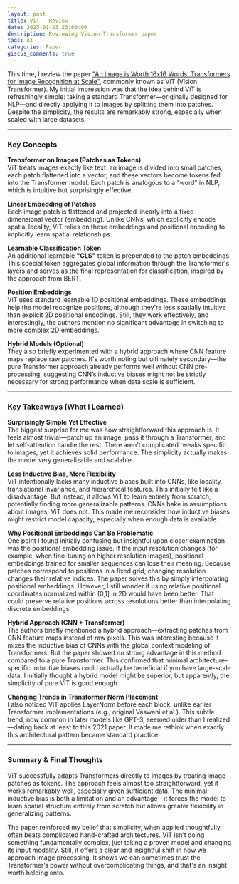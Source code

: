 ```yaml
---
layout: post
title: ViT - Review
date: 2025-01-23 23:00:00
description: Reviewing Vision Transformer paper
tags: AI
categories: Paper
giscus_comments: true
---
```


This time, I review the paper ["An Image is Worth 16x16 Words: Transformers for Image Recognition at Scale"](https://arxiv.org/abs/2010.11929), commonly known as ViT (Vision Transformer). My initial impression was that the idea behind ViT is refreshingly simple: taking a standard Transformer—originally designed for NLP—and directly applying it to images by splitting them into patches. Despite the simplicity, the results are remarkably strong, especially when scaled with large datasets.

---

### Key Concepts

**Transformer on Images (Patches as Tokens)**  
ViT treats images exactly like text: an image is divided into small patches, each patch flattened into a vector, and these vectors become tokens fed into the Transformer model. Each patch is analogous to a "word" in NLP, which is intuitive but surprisingly effective.

**Linear Embedding of Patches**  
Each image patch is flattened and projected linearly into a fixed-dimensional vector (embedding). Unlike CNNs, which explicitly encode spatial locality, ViT relies on these embeddings and positional encoding to implicitly learn spatial relationships.

**Learnable Classification Token**  
An additional learnable **"CLS"** token is prepended to the patch embeddings. This special token aggregates global information through the Transformer's layers and serves as the final representation for classification, inspired by the approach from BERT.

**Position Embeddings**  
ViT uses standard learnable 1D positional embeddings. These embeddings help the model recognize positions, although they're less spatially intuitive than explicit 2D positional encodings. Still, they work effectively, and interestingly, the authors mention no significant advantage in switching to more complex 2D embeddings.

**Hybrid Models (Optional)**  
They also briefly experimented with a hybrid approach where CNN feature maps replace raw patches. It's worth noting but ultimately secondary—the pure Transformer approach already performs well without CNN pre-processing, suggesting CNN’s inductive biases might not be strictly necessary for strong performance when data scale is sufficient.

---

### Key Takeaways (What I Learned)

**Surprisingly Simple Yet Effective**  
The biggest surprise for me was how straightforward this approach is. It feels almost trivial—patch up an image, pass it through a Transformer, and let self-attention handle the rest. There aren't complicated tweaks specific to images, yet it achieves solid performance. The simplicity actually makes the model very generalizable and scalable.

**Less Inductive Bias, More Flexibility**  
ViT intentionally lacks many inductive biases built into CNNs, like locality, translational invariance, and hierarchical features. This initially felt like a disadvantage. But instead, it allows ViT to learn entirely from scratch, potentially finding more generalizable patterns. CNNs bake in assumptions about images; ViT does not. This made me reconsider how inductive biases might restrict model capacity, especially when enough data is available.

**Why Positional Embeddings Can Be Problematic**  
One point I found initially confusing but insightful upon closer examination was the positional embedding issue. If the input resolution changes (for example, when fine-tuning on higher resolution images), positional embeddings trained for smaller sequences can lose their meaning. Because patches correspond to positions in a fixed grid, changing resolution changes their relative indices. The paper solves this by simply interpolating positional embeddings. However, I still wonder if using relative positional coordinates normalized within [0,1] in 2D would have been better. That could preserve relative positions across resolutions better than interpolating discrete embeddings.

**Hybrid Approach (CNN + Transformer)**  
The authors briefly mentioned a hybrid approach—extracting patches from CNN feature maps instead of raw pixels. This was interesting because it mixes the inductive bias of CNNs with the global context modeling of Transformers. But the paper showed no strong advantage in this method compared to a pure Transformer. This confirmed that minimal architecture-specific inductive biases could actually be beneficial if you have large-scale data. I initially thought a hybrid model might be superior, but apparently, the simplicity of pure ViT is good enough.

**Changing Trends in Transformer Norm Placement**  
I also noticed ViT applies LayerNorm before each block, unlike earlier Transformer implementations (e.g., original Vaswani et al.). This subtle trend, now common in later models like GPT-3, seemed older than I realized—dating back at least to this 2021 paper. It made me rethink when exactly this architectural pattern became standard practice.

---

### Summary & Final Thoughts
ViT successfully adapts Transformers directly to images by treating image patches as tokens. The approach feels almost too straightforward, yet it works remarkably well, especially given sufficient data. The minimal inductive bias is both a limitation and an advantage—it forces the model to learn spatial structure entirely from scratch but allows greater flexibility in generalizing patterns.

The paper reinforced my belief that simplicity, when applied thoughtfully, often beats complicated hand-crafted architectures. ViT isn’t doing something fundamentally complex, just taking a proven model and changing its input modality. Still, it offers a clear and insightful shift in how we approach image processing. It shows we can sometimes trust the Transformer’s power without overcomplicating things, and that's an insight worth holding onto.